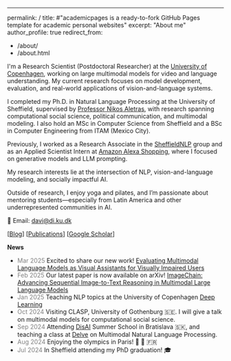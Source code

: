 ---
permalink: /
title: #"academicpages is a ready-to-fork GitHub Pages template for academic personal websites"
excerpt: "About me"
author_profile: true
redirect_from: 
  - /about/
  - /about.html

I'm a Research Scientist (Postdoctoral Researcher) at the [University of Copenhagen](https://coastalcph.github.io/), working on large multimodal models for video and language understanding. My current research focuses on model development, evaluation, and real-world applications of vision-and-language systems.

I completed my Ph.D. in Natural Language Processing at the University of Sheffield, supervised by [Professor Nikos Aletras](http://nikosaletras.com/), with research spanning computational social science, political communication, and multimodal modeling. I also hold an MSc in Computer Science from Sheffield and a BSc in Computer Engineering from ITAM (Mexico City).

Previously, I worked as a Research Associate in the [SheffieldNLP](https://www.sheffield.ac.uk/dcs/research/groups/natural-language-processing) group and as an Applied Scientist Intern at [Amazon Alexa Shopping](https://www.amazon.science/), where I focused on generative models and LLM prompting.

My research interests lie at the intersection of NLP, vision-and-language modeling, and socially impactful AI. 

Outside of research, I enjoy yoga and pilates, and I’m passionate about mentoring students—especially from Latin America and other underrepresented communities in AI. 

📧 Email: davi@di.ku.dk


[[Blog](https://danaesavi.github.io/cv/)] [[Publications](https://danaesavi.github.io/publications/)] [[Google Scholar](https://scholar.google.co.uk/citations?user=jafwsyYAAAAJ&hl=en)] 


__News__
- <span style="color:gray;">Mar 2025</span> Excited to share our new work! [Evaluating Multimodal Language Models as Visual Assistants for Visually Impaired Users](https://arxiv.org/abs/2503.22610) 
- <span style="color:gray;">Feb 2025</span> Our latest paper is now available on arXiv! [ImageChain: Advancing Sequential Image-to-Text Reasoning in Multimodal Large Language Models](https://arxiv.org/abs/2502.19409) 
- <span style="color:gray;">Jan 2025</span> Teaching NLP topics at the University of Copenhagen [Deep Learning](https://kurser.ku.dk/course/ndak22002u/2023-2024) 
- <span style="color:gray;">Oct 2024</span> Visiting CLASP, University of Gothenburg 🇸🇪. I will give a talk on multimodal models for computational social science.
- <span style="color:gray;">Sep 2024</span> Attending [DisAI](https://disai.eu/summer-school-2024/) Summer School in Bratislava 🇸🇰, and teaching a class at [Delve](https://delveeducation.github.io/) on Multimodal Natural Language Processing.
- <span style="color:gray;">Aug 2024</span> Enjoying the olympics in Paris! 🎾 🤸 🇫🇷
- <span style="color:gray;">Jul 2024</span> In Sheffield attending my PhD graduation! 🎓




